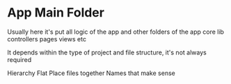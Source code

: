 # App Main Folder

Usually here it's put all logic of the app and other folders of the app
core
lib
controllers
pages
views
etc

It depends within the type of project and file structure, it's not always required

Hierarchy Flat
Place files together
Names that make sense
